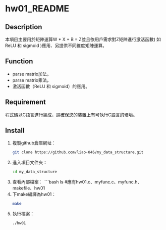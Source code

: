 # hw01_README

## Description
本項目主要用於矩陣運算W * X + B = Z並且依用戶需求對Z矩陣進行激活函數( 如 ReLU 和 sigmoid )應用、另提供不同維度矩陣運算。

## Function
- parse matrix加法。
- parse matrix乘法。
- 激活函數（ReLU 和 sigmoid）的應用。

## Requirement
程式碼以C語言進行編成，請確保您的裝置上有可執行C語言的環境。

## Install
1. 複製github倉庫網址：
   ```bash
   git clone https://github.com/liao-046/my_data_structure.git
2. 進入項目文件夾：
   ```bash
   cd my_data_structure
3. 查看內部檔案：
   ˋˋˋbash
   ls  #應有hw01.c、myfunc.c、myfunc.h、makefile、hw01 
5. 下make編譯為hw01：
   ```bash
   make
6. 執行檔案：
   ```bash
   ./hw01
